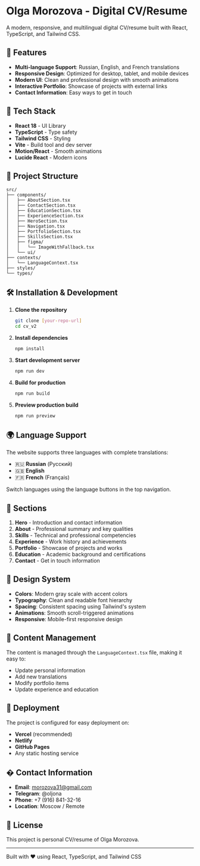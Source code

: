 # Olga Morozova - Digital CV/Resume

A modern, responsive, and multilingual digital CV/resume built with React, TypeScript, and Tailwind CSS.

## 🌟 Features

- **Multi-language Support**: Russian, English, and French translations
- **Responsive Design**: Optimized for desktop, tablet, and mobile devices
- **Modern UI**: Clean and professional design with smooth animations
- **Interactive Portfolio**: Showcase of projects with external links
- **Contact Information**: Easy ways to get in touch

## 🚀 Tech Stack

- **React 18** - UI Library
- **TypeScript** - Type safety
- **Tailwind CSS** - Styling
- **Vite** - Build tool and dev server
- **Motion/React** - Smooth animations
- **Lucide React** - Modern icons

## 📂 Project Structure

```
src/
├── components/
│   ├── AboutSection.tsx
│   ├── ContactSection.tsx
│   ├── EducationSection.tsx
│   ├── ExperienceSection.tsx
│   ├── HeroSection.tsx
│   ├── Navigation.tsx
│   ├── PortfolioSection.tsx
│   ├── SkillsSection.tsx
│   ├── figma/
│   │   └── ImageWithFallback.tsx
│   └── ui/
├── contexts/
│   └── LanguageContext.tsx
├── styles/
└── types/
```

## 🛠️ Installation & Development

1. **Clone the repository**
   ```bash
   git clone [your-repo-url]
   cd cv_v2
   ```

2. **Install dependencies**
   ```bash
   npm install
   ```

3. **Start development server**
   ```bash
   npm run dev
   ```

4. **Build for production**
   ```bash
   npm run build
   ```

5. **Preview production build**
   ```bash
   npm run preview
   ```

## 🌍 Language Support

The website supports three languages with complete translations:

- 🇷🇺 **Russian** (Русский)
- 🇬🇧 **English**
- 🇫🇷 **French** (Français)

Switch languages using the language buttons in the top navigation.

## 📱 Sections

1. **Hero** - Introduction and contact information
2. **About** - Professional summary and key qualities
3. **Skills** - Technical and professional competencies
4. **Experience** - Work history and achievements
5. **Portfolio** - Showcase of projects and works
6. **Education** - Academic background and certifications
7. **Contact** - Get in touch information

## 🎨 Design System

- **Colors**: Modern gray scale with accent colors
- **Typography**: Clean and readable font hierarchy
- **Spacing**: Consistent spacing using Tailwind's system
- **Animations**: Smooth scroll-triggered animations
- **Responsive**: Mobile-first responsive design

## 📄 Content Management

The content is managed through the `LanguageContext.tsx` file, making it easy to:
- Update personal information
- Add new translations
- Modify portfolio items
- Update experience and education

## 🚀 Deployment

The project is configured for easy deployment on:
- **Vercel** (recommended)
- **Netlify**
- **GitHub Pages**
- Any static hosting service

## � Contact Information

- **Email**: morozova31@gmail.com
- **Telegram**: @oljona
- **Phone**: +7 (916) 841-32-16
- **Location**: Moscow / Remote

## 📄 License

This project is personal CV/resume of Olga Morozova.

---

Built with ❤️ using React, TypeScript, and Tailwind CSS